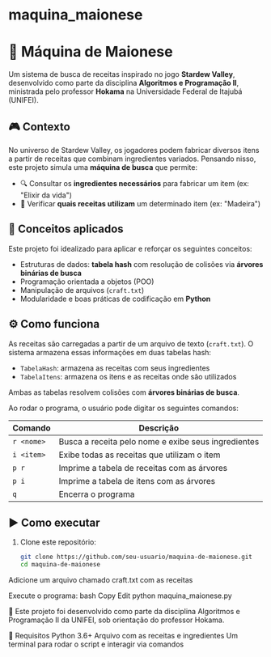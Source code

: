 # maquina_maionese

# 🥄 Máquina de Maionese

Um sistema de busca de receitas inspirado no jogo **Stardew Valley**, desenvolvido como parte da disciplina **Algoritmos e Programação II**, ministrada pelo professor **Hokama** na Universidade Federal de Itajubá (UNIFEI).

## 🎮 Contexto

No universo de Stardew Valley, os jogadores podem fabricar diversos itens a partir de receitas que combinam ingredientes variados. Pensando nisso, este projeto simula uma **máquina de busca** que permite:

- 🔍 Consultar os **ingredientes necessários** para fabricar um item (ex: "Elixir da vida")
- 🔄 Verificar **quais receitas utilizam** um determinado item (ex: "Madeira")

## 🧠 Conceitos aplicados

Este projeto foi idealizado para aplicar e reforçar os seguintes conceitos:

- Estruturas de dados: **tabela hash** com resolução de colisões via **árvores binárias de busca**
- Programação orientada a objetos (POO)
- Manipulação de arquivos (`craft.txt`)
- Modularidade e boas práticas de codificação em **Python**

## ⚙️ Como funciona

As receitas são carregadas a partir de um arquivo de texto (`craft.txt`). O sistema armazena essas informações em duas tabelas hash:

- `TabelaHash`: armazena as receitas com seus ingredientes
- `TabelaItens`: armazena os itens e as receitas onde são utilizados

Ambas as tabelas resolvem colisões com **árvores binárias de busca**.

Ao rodar o programa, o usuário pode digitar os seguintes comandos:

| Comando        | Descrição                                                        |
|----------------|------------------------------------------------------------------|
| `r <nome>`     | Busca a receita pelo nome e exibe seus ingredientes              |
| `i <item>`     | Exibe todas as receitas que utilizam o item                      |
| `p r`          | Imprime a tabela de receitas com as árvores                     |
| `p i`          | Imprime a tabela de itens com as árvores                        |
| `q`            | Encerra o programa                                               |

## ▶️ Como executar

1. Clone este repositório:
   ```bash
   git clone https://github.com/seu-usuario/maquina-de-maionese.git
   cd maquina-de-maionese
Adicione um arquivo chamado craft.txt com as receitas

Execute o programa:
bash
Copy
Edit
python maquina_maionese.py

📌 Este projeto foi desenvolvido como parte da disciplina Algoritmos e Programação II da UNIFEI, sob orientação do professor Hokama.

🐍 Requisitos
Python 3.6+
Arquivo com as receitas e ingredientes
Um terminal para rodar o script e interagir via comandos




